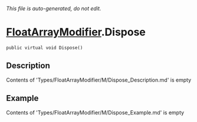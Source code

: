 *This file is auto-generated, do not edit.*

# [FloatArrayModifier](Types/FloatArrayModifier.md).Dispose
`public virtual void Dispose()`
## Description
Contents of 'Types/FloatArrayModifier/M/Dispose_Description.md' is empty
## Example
Contents of 'Types/FloatArrayModifier/M/Dispose_Example.md' is empty
